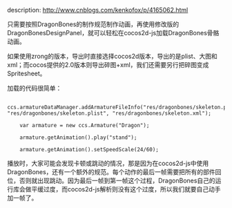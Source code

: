 ﻿description: http://www.cnblogs.com/kenkofox/p/4165062.html

只需要按照DragonBones的制作规范制作动画，再使用修改版的DragonBonesDesignPanel，就可以轻松在cocos2d-js加载DragonBones骨骼动画。

如果使用zrong的版本，导出时直接选择cocos2d版本，导出的是plist、大图和xml；而cocos提供的2.0版本则导出碎图+xml，我们还需要另行把碎图变成Spritesheet。

加载的代码很简单：

        ccs.armatureDataManager.addArmatureFileInfo("res/dragonbones/skeleton.png", "res/dragonbones/skeleton.plist", "res/dragonbones/skeleton.xml");

        var armature = new ccs.Armature("Dragon");

        armature.getAnimation().play("stand");

        armature.getAnimation().setSpeedScale(24/60);

 

 

播放时，大家可能会发现卡顿或跳动的情况，那是因为在cocos2d-js中使用DragonBones，还有一个额外的规范。每个动作的最后一帧需要把所有的部件回位，否则就出现跳动。因为最后一帧到第一帧这个过程，DragonBones自己的运行库会做平缓过度，而cocos2d-js解析则没有这个过度，所以我们就要自己动手加一帧了。